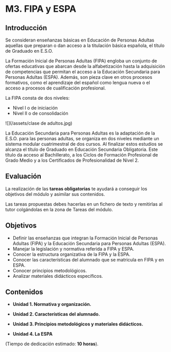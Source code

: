 # M3. FIPA y ESPA

## **Introducción**

Se consideran enseñanzas básicas en Educación de Personas Adultas aquellas que preparan o dan acceso a la titulación básica española, el título de Graduado en E.S.O.

La Formación Inicial de Personas Adultas \(FIPA\) engloba un conjunto de ofertas educativas que abarcan desde la alfabetización hasta la adquisición de competencias que permitan el acceso a la Educación Secundaria para Personas Adultas \(ESPA\). Además, son pieza clave en otros procesos formativos, como  el aprendizaje del español como lengua nueva o  el acceso a procesos de cualificación profesional.

La FIPA consta de dos niveles:

* Nivel I o de iniciación
* Nivel II o de consolidación

![](/assets/clase de adultos.jpg)

La Educación Secundaria para Personas Adultas es la adaptación de la E.S.O. para las personas adultas, se organiza en dos niveles mediante un sistema modular cuatrimestral de dos cursos. Al finalizar estos estudios se alcanza el título de Graduado en Educación Secundaria Obligatoria. Este título da acceso al Bachillerato, a los Ciclos de Formación Profesional de Grado Medio y a los Certificados de Profesionalidad de Nivel 2.

## **Evaluación**

La realización de las **tareas obligatorias** te ayudará a conseguir los objetivos del módulo y asimilar sus contenidos.

Las tareas propuestas debes hacerlas en un fichero de texto y remitirlas al tutor colgándolas en la zona de Tareas del módulo.

## Objetivos

* Definir las enseñanzas que integran la Formación Inicial de Personas Adultas \(FIPA\) y la Educación Secundaria para Personas Adultas \(ESPA\).
* Manejar la legislación y normativa referida a FIPA y ESPA.
* Conocer la estructura organizativa de la FIPA y la ESPA.
* Conocer las características del alumnado que se matricula en FIPA y en ESPA.
* Conocer principios metodológicos.
* Analizar materiales didácticos específicos.

## Contenidos

* **Unidad 1. Normativa y organización.**

* **Unidad 2. Características del alumnado.**

* **Unidad 3. Principios metodológicos y materiales didácticos.**

* **Unidad 4. La ESPA**

\(Tiempo de dedicación estimado: **10 horas**\).


